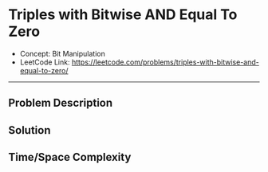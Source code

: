 # Triples with Bitwise AND Equal To Zero

- Concept: Bit Manipulation
- LeetCode Link: https://leetcode.com/problems/triples-with-bitwise-and-equal-to-zero/

---

## Problem Description

## Solution

## Time/Space Complexity

